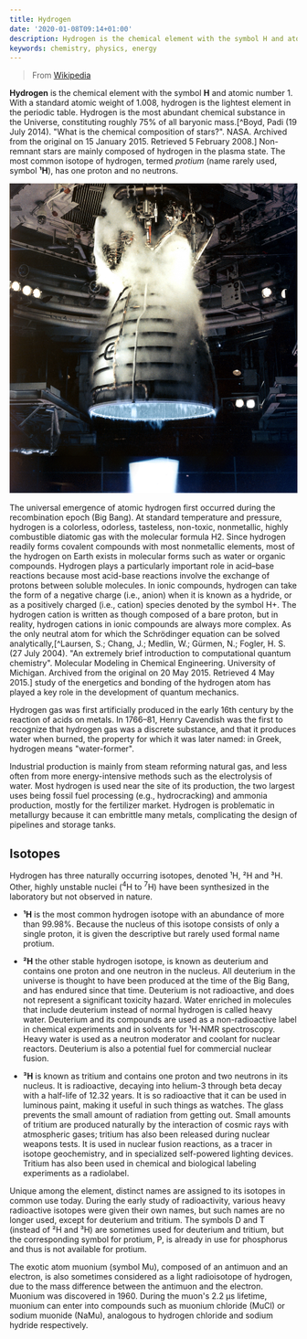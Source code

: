 ```yaml
---
title: Hydrogen
date: '2020-01-08T09:14+01:00'
description: Hydrogen is the chemical element with the symbol H and atomic number 1
keywords: chemistry, physics, energy
---
```


> From [Wikipedia](https://en.wikipedia.org/wiki/Hydrogen)

__Hydrogen__ is the chemical element with the symbol __H__ and atomic number 1. With a standard atomic weight of 1.008, hydrogen is the lightest element in the periodic table. Hydrogen is the most abundant chemical substance in the Universe, constituting roughly 75% of all baryonic mass.[^Boyd, Padi (19 July 2014). "What is the chemical composition of stars?". NASA. Archived from the original on 15 January 2015. Retrieved 5 February 2008.] Non-remnant stars are mainly composed of hydrogen in the plasma state. The most common isotope of hydrogen, termed _protium_ (name rarely used, symbol __¹H__), has one proton and no neutrons.

![Space Shuttle Main Engine](shuttle-engine.jpg "The Space Shuttle Main Engine burnt hydrogen with oxygen, producing a nearly invisible flame at full thrust.")

The universal emergence of atomic hydrogen first occurred during the recombination epoch (Big Bang). At standard temperature and pressure, hydrogen is a colorless, odorless, tasteless, non-toxic, nonmetallic, highly combustible diatomic gas with the molecular formula H2. Since hydrogen readily forms covalent compounds with most nonmetallic elements, most of the hydrogen on Earth exists in molecular forms such as water or organic compounds. Hydrogen plays a particularly important role in acid–base reactions because most acid-base reactions involve the exchange of protons between soluble molecules. In ionic compounds, hydrogen can take the form of a negative charge (i.e., anion) when it is known as a hydride, or as a positively charged (i.e., cation) species denoted by the symbol H+. The hydrogen cation is written as though composed of a bare proton, but in reality, hydrogen cations in ionic compounds are always more complex. As the only neutral atom for which the Schrödinger equation can be solved analytically,[^Laursen, S.; Chang, J.; Medlin, W.; Gürmen, N.; Fogler, H. S. (27 July 2004). "An extremely brief introduction to computational quantum chemistry". Molecular Modeling in Chemical Engineering. University of Michigan. Archived from the original on 20 May 2015. Retrieved 4 May 2015.] study of the energetics and bonding of the hydrogen atom has played a key role in the development of quantum mechanics.

Hydrogen gas was first artificially produced in the early 16th century by the reaction of acids on metals. In 1766–81, Henry Cavendish was the first to recognize that hydrogen gas was a discrete substance, and that it produces water when burned, the property for which it was later named: in Greek, hydrogen means "water-former".

Industrial production is mainly from steam reforming natural gas, and less often from more energy-intensive methods such as the electrolysis of water. Most hydrogen is used near the site of its production, the two largest uses being fossil fuel processing (e.g., hydrocracking) and ammonia production, mostly for the fertilizer market. Hydrogen is problematic in metallurgy because it can embrittle many metals, complicating the design of pipelines and storage tanks.

## Isotopes

Hydrogen has three naturally occurring isotopes, denoted ¹H, ²H and ³H. Other, highly unstable nuclei (<sup>4</sup>H to <sup>7</sup>H) have been synthesized in the laboratory but not observed in nature.

- __¹H__ is the most common hydrogen isotope with an abundance of more than 99.98%. Because the nucleus of this isotope consists of only a single proton, it is given the descriptive but rarely used formal name protium.

- __²H__ the other stable hydrogen isotope, is known as deuterium and contains one proton and one neutron in the nucleus. All deuterium in the universe is thought to have been produced at the time of the Big Bang, and has endured since that time. Deuterium is not radioactive, and does not represent a significant toxicity hazard. Water enriched in molecules that include deuterium instead of normal hydrogen is called heavy water. Deuterium and its compounds are used as a non-radioactive label in chemical experiments and in solvents for ¹H-NMR spectroscopy. Heavy water is used as a neutron moderator and coolant for nuclear reactors. Deuterium is also a potential fuel for commercial nuclear fusion.

- __³H__ is known as tritium and contains one proton and two neutrons in its nucleus. It is radioactive, decaying into helium-3 through beta decay with a half-life of 12.32 years. It is so radioactive that it can be used in luminous paint, making it useful in such things as watches. The glass prevents the small amount of radiation from getting out. Small amounts of tritium are produced naturally by the interaction of cosmic rays with atmospheric gases; tritium has also been released during nuclear weapons tests. It is used in nuclear fusion reactions, as a tracer in isotope geochemistry, and in specialized self-powered lighting devices. Tritium has also been used in chemical and biological labeling experiments as a radiolabel.

Unique among the element, distinct names are assigned to its isotopes in common use today. During the early study of radioactivity, various heavy radioactive isotopes were given their own names, but such names are no longer used, except for deuterium and tritium. The symbols D and T (instead of ²H and ³H) are sometimes used for deuterium and tritium, but the corresponding symbol for protium, P, is already in use for phosphorus and thus is not available for protium.

The exotic atom muonium (symbol Mu), composed of an antimuon and an electron, is also sometimes considered as a light radioisotope of hydrogen, due to the mass difference between the antimuon and the electron. Muonium was discovered in 1960. During the muon's 2.2 µs lifetime, muonium can enter into compounds such as muonium chloride (MuCl) or sodium muonide (NaMu), analogous to hydrogen chloride and sodium hydride respectively.

